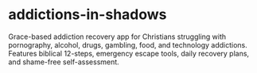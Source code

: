 # addictions-in-shadows
Grace-based addiction recovery app for Christians struggling with pornography, alcohol, drugs, gambling, food, and technology addictions. Features biblical 12-steps, emergency escape tools, daily recovery plans, and shame-free self-assessment.
